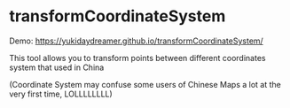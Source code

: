 # transformCoordinateSystem

Demo: https://yukidaydreamer.github.io/transformCoordinateSystem/

This tool allows you to transform points between different coordinates system that used in China 

(Coordinate System may confuse some users of Chinese Maps a lot at the very first time, LOLLLLLLLL)

